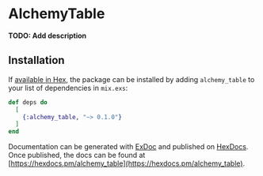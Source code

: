# AlchemyTable

**TODO: Add description**

## Installation

If [available in Hex](https://hex.pm/docs/publish), the package can be installed
by adding `alchemy_table` to your list of dependencies in `mix.exs`:

```elixir
def deps do
  [
    {:alchemy_table, "~> 0.1.0"}
  ]
end
```

Documentation can be generated with [ExDoc](https://github.com/elixir-lang/ex_doc)
and published on [HexDocs](https://hexdocs.pm). Once published, the docs can
be found at [https://hexdocs.pm/alchemy_table](https://hexdocs.pm/alchemy_table).

